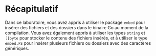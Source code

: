 # Récapitulatif

Dans ce laboratoire, vous avez appris à utiliser le package `embed` pour insérer des fichiers et des dossiers dans le binaire Go au moment de la compilation. Vous avez également appris à utiliser les types `string` et `[]byte` pour stocker le contenu des fichiers insérés, et à utiliser le type `embed.FS` pour insérer plusieurs fichiers ou dossiers avec des caractères génériques.

